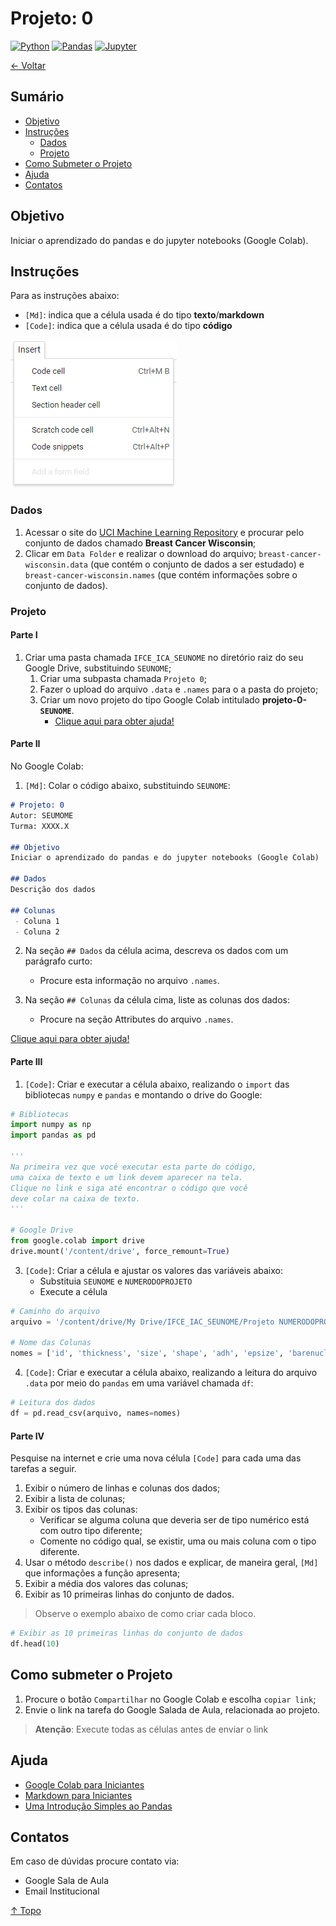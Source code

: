 # Projeto: 0

[![Python](https://img.shields.io/badge/-python-gray?logo=python)](https://www.python.org/)
[![Pandas](https://img.shields.io/badge/-pandas-gray?logo=pandas)](https://pandas.pydata.org/)
[![Jupyter](https://img.shields.io/badge/-jupyter-gray?logo=jupyter)](https://jupyter.org/)

[← Voltar](../README.md)

## Sumário

- [Objetivo](#objetivo)
- [Instruções](#instruções)
  - [Dados](#dados)
  - [Projeto](#projeto)
- [Como Submeter o Projeto](#como-submeter-o-projeto)
- [Ajuda](#ajuda)
- [Contatos](#contatos)

## Objetivo
Iniciar o aprendizado do pandas e do jupyter notebooks (Google Colab).

## Instruções

Para as instruções abaixo:
 - `[Md]`: indica que a célula usada é do tipo **texto**/**markdown**
 - `[Code]`: indica que a célula usada é do tipo **código**

 ![Menu Inserir](img/g-colab-new-cell.png)

### Dados

1. Acessar o site do [UCI Machine Learning Repository](https://archive.ics.uci.edu/ml/datasets.php) e procurar pelo conjunto de dados chamado **Breast Cancer Wisconsin**;
2. Clicar em `Data Folder` e realizar o download do arquivo; `breast-cancer-wisconsin.data` (que contém o conjunto de dados a ser estudado) e `breast-cancer-wisconsin.names` (que contém informações sobre o conjunto de dados).

### Projeto

#### Parte I

1. Criar uma pasta chamada `IFCE_ICA_SEUNOME` no diretório raiz do seu Google Drive, substituindo `SEUNOME`;
   1. Criar uma subpasta chamada `Projeto 0`;
   2. Fazer o upload do arquivo `.data` e `.names` para o a pasta do projeto;
   3. Criar um novo projeto do tipo Google Colab intitulado **projeto-0-`SEUNOME`**. 
       - [Clique aqui para obter ajuda!](#ajuda)


#### Parte II

No Google Colab:

1. `[Md]`: Colar o código abaixo, substituindo `SEUNOME`:

```md
# Projeto: 0
Autor: SEUMOME
Turma: XXXX.X

## Objetivo
Iniciar o aprendizado do pandas e do jupyter notebooks (Google Colab)

## Dados
Descrição dos dados

## Colunas
 - Coluna 1
 - Coluna 2
```

2. Na seção `## Dados` da célula acima, descreva os dados com um parágrafo curto:
   - Procure esta informação no arquivo `.names`. 

3. Na seção `## Colunas` da célula cima, liste as colunas dos dados:
   - Procure na seção Attributes do arquivo `.names`.

[Clique aqui para obter ajuda!](#ajuda)

#### Parte III

1. `[Code]`: Criar e executar a célula abaixo, realizando o `import` das bibliotecas `numpy` e `pandas` e montando o drive do Google:

```py
# Bibliotecas
import numpy as np
import pandas as pd

''' 
Na primeira vez que você executar esta parte do código, 
uma caixa de texto e um link devem aparecer na tela. 
Clique no link e siga até encontrar o código que você 
deve colar na caixa de texto. 
'''

# Google Drive
from google.colab import drive
drive.mount('/content/drive', force_remount=True)
```

3. `[Code]`: Criar a célula e ajustar os valores das variáveis abaixo:
    - Substituia `SEUNOME` e `NUMERODOPROJETO`
    - Execute a célula

```py
# Caminho do arquivo
arquivo = '/content/drive/My Drive/IFCE_IAC_SEUNOME/Projeto NUMERODOPROJETO/breast-cancer-wisconsin.data'

# Nome das Colunas
nomes = ['id', 'thickness', 'size', 'shape', 'adh', 'epsize', 'barenuclei', 'chromatin', 'nucleoli', 'mitoses', 'class']
```

4. `[Code]`: Criar e executar a célula abaixo, realizando a leitura do arquivo `.data` por meio do `pandas` em uma variável chamada `df`:

```py
# Leitura dos dados
df = pd.read_csv(arquivo, names=nomes)
```

#### Parte IV

Pesquise na internet e crie uma nova célula `[Code]` para cada uma das tarefas a seguir.

1. Exibir o número de linhas e colunas dos dados;
2. Exibir a lista de colunas;
3. Exibir os tipos das colunas:
   - Verificar se alguma coluna que deveria ser de tipo numérico está com outro tipo diferente;
   - Comente no código qual, se existir, uma ou mais coluna com o tipo diferente.
 4. Usar o método `describe()` nos dados e explicar, de maneira geral, `[Md]` que informações a função apresenta;
 5. Exibir a média dos valores das colunas;
 6. Exibir as 10 primeiras linhas do conjunto de dados.

> Observe o exemplo abaixo de como criar cada bloco.

```py
# Exibir as 10 primeiras linhas do conjunto de dados
df.head(10)
```

## Como submeter o Projeto
1. Procure o botão `Compartilhar` no Google Colab e escolha `copiar link`;
2. Envie o link na tarefa do Google Salada de Aula, relacionada ao projeto.

 > **Atenção**: Execute todas as células antes de enviar o link

## Ajuda
 - [Google Colab para Iniciantes](https://medium.com/machina-sapiens/google-colab-guia-do-iniciante-334d70aad531)
 - [Markdown para Iniciantes](https://produtive.me/guia/markdown-um-guia-para-iniciantes/)
 - [Uma Introdução Simples ao Pandas](https://medium.com/data-hackers/uma-introdu%C3%A7%C3%A3o-simples-ao-pandas-1e15eea37fa1)

## Contatos
Em caso de dúvidas procure contato via:
 - Google Sala de Aula
 - Email Institucional

[↑ Topo](#projeto:-0)